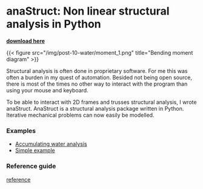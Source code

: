 # anaStruct: Non linear structural analysis in Python

[**download here**](https://github.com/ritchie46/anaStruct)

{{< figure src="/img/post-10-water/moment_1.png" title="Bending moment diagram" >}}


Structural analysis is often done in proprietary software. For me this was often a burden in my quest of automation. Besided not being open source, there is most of the times no other way to interact with the program than using your mouse and keyboard. 

To be able to interact with 2D frames and trusses structural analysis, I wrote anaStruct. AnaStruct is a structural analysis package written in Python. Iterative mechanical problems can now easily be modelled. 

### Examples

* [Accumulating water analysis](https://www.ritchievink.com/blog/2017/08/23/a-nonlinear-water-accumulation-analysis-in-python/)
* [Simple example](https://www.ritchievink.com/blog/2017/01/12/python-1d-fem-example-1/)

### Reference guide

[reference](http://anastruct.readthedocs.io)


